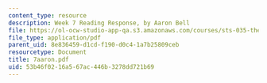 ```yaml
---
content_type: resource
description: Week 7 Reading Response, by Aaron Bell
file: https://ol-ocw-studio-app-qa.s3.amazonaws.com/courses/sts-035-the-history-of-computing-spring-2004/53b46f0216a567ac446b3278dd721b69_7aaron.pdf
file_type: application/pdf
parent_uid: 8e836459-d1cd-f190-d0c4-1a7b25809ceb
resourcetype: Document
title: 7aaron.pdf
uid: 53b46f02-16a5-67ac-446b-3278dd721b69
---
```

